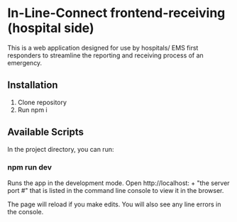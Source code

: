 # In-Line-Connect frontend-receiving (hospital side)
This is a web application designed for use by hospitals/ EMS first responders to streamline the reporting and receiving process of an emergency.

## Installation
1. Clone repository
1. Run npm i

## Available Scripts
In the project directory, you can run:

### npm run dev
Runs the app in the development mode.
Open http://localhost: + "the server port #" that is listed in the command line console to view it in the browser.

The page will reload if you make edits.
You will also see any line errors in the console.
